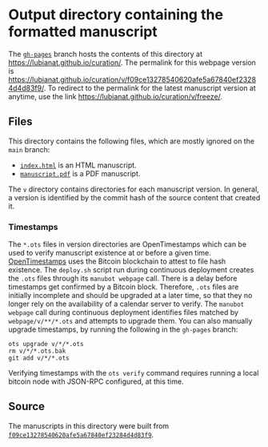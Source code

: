 # Output directory containing the formatted manuscript

The [`gh-pages`](https://github.com/lubianat/curation/tree/gh-pages) branch hosts the contents of this directory at <https://lubianat.github.io/curation/>.
The permalink for this webpage version is <https://lubianat.github.io/curation/v/f09ce13278540620afe5a67840ef23284d4d83f9/>.
To redirect to the permalink for the latest manuscript version at anytime, use the link <https://lubianat.github.io/curation/v/freeze/>.

## Files

This directory contains the following files, which are mostly ignored on the `main` branch:

+ [`index.html`](index.html) is an HTML manuscript.
+ [`manuscript.pdf`](manuscript.pdf) is a PDF manuscript.

The `v` directory contains directories for each manuscript version.
In general, a version is identified by the commit hash of the source content that created it.

### Timestamps

The `*.ots` files in version directories are OpenTimestamps which can be used to verify manuscript existence at or before a given time.
[OpenTimestamps](https://opentimestamps.org/) uses the Bitcoin blockchain to attest to file hash existence.
The `deploy.sh` script run during continuous deployment creates the `.ots` files through its `manubot webpage` call.
There is a delay before timestamps get confirmed by a Bitcoin block.
Therefore, `.ots` files are initially incomplete and should be upgraded at a later time, so that they no longer rely on the availability of a calendar server to verify.
The `manubot webpage` call during continuous deployment identifies files matched by `webpage/v/**/*.ots` and attempts to upgrade them.
You can also manually upgrade timestamps, by running the following in the `gh-pages` branch:

```shell
ots upgrade v/*/*.ots
rm v/*/*.ots.bak
git add v/*/*.ots
```

Verifying timestamps with the `ots verify` command requires running a local bitcoin node with JSON-RPC configured, at this time.

## Source

The manuscripts in this directory were built from
[`f09ce13278540620afe5a67840ef23284d4d83f9`](https://github.com/lubianat/curation/commit/f09ce13278540620afe5a67840ef23284d4d83f9).
